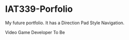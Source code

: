 # IAT339-Porfolio
My future portfolio. It has a Direction Pad Style Navigation. 

Video Game Developer To Be
